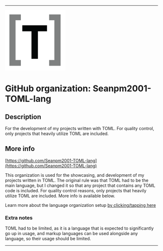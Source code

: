 
***

![TOML.pngfailed to load. The file may be missing or corrupt. Check the file path for errors first.](/AdditionalInfo/1/Seanpm2001-TOML-lang/TOML.png)

# GitHub organization: Seanpm2001-TOML-lang

## Description

For the development of my projects written with TOML. For quality control, only projects that heavily utilize TOML are included.

## More info

[https://github.com/Seanpm2001-TOML-lang](https://github.com/Seanpm2001-TOML-lang)

This organization is used for the showcasing, and development of my projects written in TOML. The original rule was that TOML had to be the main language, but I changed it so that any project that contains any TOML code is included. For quality control reasons, only projects that heavily utilize TOML are included. More info is available below.

Learn more about the language organization setup [by clicking/tapping here](/AdditionalInfo/LanguageOrgs/README.md)

### Extra notes

TOML had to be limited, as it is a language that is expected to significantly go up in usage, and markup languages can be used alongside any language, so their usage should be limited.

***
